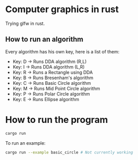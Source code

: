 # Computer graphics in rust
Trying glfw in rust.

## How to run an algorithm
Every algorithm has his own key, here is a list of them:

- Key: D -> Runs DDA algorithm (R,L)
- Key: I -> Runs DDA algorithm (L,R)
- Key: R -> Runs a Rectangle using DDA
- Key: B -> Runs Bresenham's algorithm
- Key: C -> Runs Basic Circle algorithm
- Key: M -> Runs Mid Point Circle algorithm
- Key: P -> Runs Polar Circle algorithm
- Key: E -> Runs Ellipse algorithm

# How to run the program
```sh
cargo run
```
To run an example:
```sh
cargo run --example basic_circle # Not currently working
```
